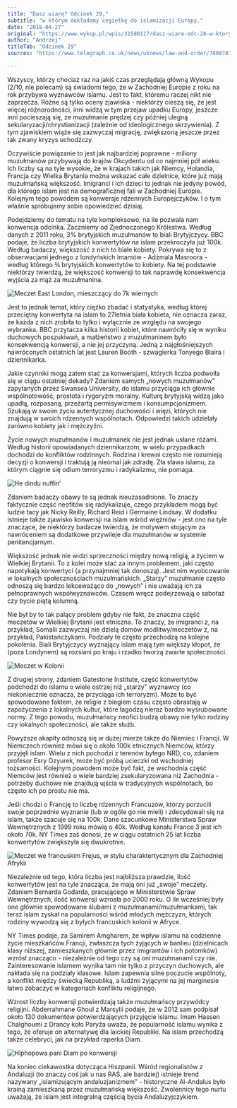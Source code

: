 ```yaml
---
title: "Dasz wiarę? Odcinek 29,"
subtitle: "w którym dokładamy cegiełkę do islamizacji Europy."
date: "2018-04-27"
original: "https://www.wykop.pl/wpis/31580117/dasz-wiare-odc-28-w-ktorym-dokladamy-cegielke-do-i/"
author: "Andrzej"
titleTab: "Odcinek 29"
sources: "https://www.telegraph.co.uk/news/uknews/law-and-order/7808783/Prisoners-converting-to-Islam-for-perks.html||Telegraph: Prisoners converting to Islam for perks   https://www.nytimes.com/2013/02/04/world/europe/rise-of-islamic-converts-challenges-france.html?_r=0||New York Times: Rise of islamic converts challanges France   http://blogs.lse.ac.uk/europpblog/2015/03/30/being-german-becoming-muslim-how-german-converts-to-islam-balance-their-national-identity-and-their-faith/||London School of Economics: Being German, becoming Muslim: how German converts to Islam balance their national identity and their faith   http://www.dailymail.co.uk/news/article-1343954/100-000-Islam-converts-living-UK-White-women-keen-embrace-Muslim-faith.html||Daily Mail: 100 000 Islam converts   http://www.bbc.com/news/uk-12075931||BBC: Converting to Islam - the white Britons becoming Muslims"

---
```


Wszyscy, którzy chociaż raz na jakiś czas przeglądają główną Wykopu (2/10, nie polecam) są świadomi tego, że w Zachodniej Europie z roku na rok przybywa wyznawców islamu. Jest to fakt, któremu raczej nikt nie zaprzecza. Różne są tylko oceny zjawiska - niektórzy cieszą się, że jest więcej różnorodności, inni widzą w tym przejaw upadku Europy, jeszcze inni pocieszają się, że muzułmanie prędzej czy później ulegną sekularyzacji/chrystianizacji (zależnie od ideologicznego skrzywienia). Z tym zjawiskiem wiąże się zazwyczaj migrację, zwiększoną jeszcze przez tak zwany kryzys uchodźczy.

Oczywiście powiązanie to jest jak najbardziej poprawne - miliony muzułmanów przybywają do krajów Okcydentu od co najmniej pół wieku. Ich liczby są na tyle wysokie, że w krajach takich jak Niemcy, Holandia, Francja czy Wielka Brytania można wskazać całe dzielnice, które już mają muzułmańską większość. Imigranci i ich dzieci to jednak nie jedyny powód, dla którego islam jest na demograficznej fali w Zachodniej Europie. Kolejnym tego powodem są konwersje rdzennych Europejczyków. I o tym właśnie spróbujemy sobie opowiedzieć dzisiaj.

Podejdziemy do tematu na tyle kompleksowo, na ile pozwala nam konwencja odcinka. Zaczniemy od Zjednoczonego Królestwa. Według danych z 2011 roku, 3% brytyjskich muzułmanów to biali Brytyjczycy. BBC podaje, że liczba brytyjskich konwertytów na islam przekroczyła już 100k. Według badaczy, większość z nich to białe kobiety. Pokrywa się to z obserwacjami jednego z londyńskich imamów - Adżmala Masroora - według którego ¾ brytyjskich konwertytów to kobiety. Na tej podstawie niektórzy twierdzą, że większość konwersji to tak naprawdę konsekwencja wyjścia za mąż za muzułmanina.

![Meczet East London, mieszczący do 7k wiernych](../images/odc29/east_london.jpg "Meczet East London, mieszczący do 7k wiernych.")

Jest to jednak temat, który ciężko zbadać i statystyka, według której przeciętny konwertyta na islam to 27letnia biała kobieta, nie oznacza zaraz, że każda z nich zrobiła to tylko i wyłącznie ze względu na swojego wybranka. BBC przytacza kilka historii kobiet, które nawróciły się w wyniku duchowych poszukiwań, a małżeństwo z muzułmaninem było konsekwencją konwersji, a nie jej przyczyną. Jedną z najgłośniejszych nawróconych ostatnich lat jest Lauren Booth - szwagierka Tonyego Blaira i dziennikarka.

Jakie czynniki mogą zatem stać za konwersjami, których liczba podwoiła się w ciągu ostatniej dekady? Zdaniem samych „nowych muzułmanów” zapytanych przez Swansea University, do islamu przyciąga ich głównie wspólnotowość, prostota i rygoryzm moralny. Kulturę brytyjską widzą jako upadłą, rozpasaną, przeżartą permisywizmem i konsumpcjonizmem. Szukają w swoim życiu autentycznej duchowości i więzi, których nie znajdują w swoich rdzennych wspólnotach. Odpowiedzi takich udzielały zarówno kobiety jak i mężczyźni.

Życie nowych muzułmanów i muzułmanek nie jest jednak usłane różami. Według historii opowiadanych dziennikarzom, w wielu przypadkach dochodzi do konfliktów rodzinnych. Rodzina i krewni często nie rozumieją decyzji o konwersji i traktują ją nieomal jak zdradę. Zła sława islamu, za którym ciągnie się odium terroryzmu i radykalizmu, nie pomaga.

![He dindu nuffin’](../images/odc29/dindu-nuffin.jpg "He dindu nuffin’.")

Zdaniem badaczy obawy te są jednak nieuzasadnione. To znaczy faktycznie część neofitów się radykalizuje, czego przykładem mogą być ludzie tacy jak Nicky Reilly, Richard Reid i Germaine Lindsay. W dodatku istnieje także zjawisko konwersji na islam wśród więźniów - jest ono na tyle znaczące, że niektórzy badacze twierdzą, że motywem stojącym za nawróceniem są dodatkowe przywileje dla muzułmanów w systemie penitencjarnym.

Większość jednak nie widzi sprzeczności między nową religią, a życiem w Wielkiej Brytanii. To z kolei może stać za innym problemem, jaki często napotykają konwertyci (a przynajmniej tak donoszą). Jest nim wyobcowanie w lokalnych społecznościach muzułmańskich. „Starzy” muzułmanie często odnoszą się bardzo lekceważąco do „nowych” i nie uważają ich za pełnoprawnych współwyznawców. Czasem wręcz podejrzewają o sabotaż czy bycie piątą kolumną.

Nie był by to tak palący problem gdyby nie fakt, że znaczna część meczetów w Wielkiej Brytanii jest etniczna. To znaczy, że imigranci z, na przykład, Somalii zazwyczaj nie dzielą domów modlitwy/meczetów z, na przykład, Pakistańczykami. Podziały te często przechodzą na kolejne pokolenia. Biali Brytyjczycy wyznający islam mają tym większy kłopot, że (poza Londynem) są rozsiani po kraju i rzadko tworzą zwarte społeczności.

![Meczet w Kolonii](../images/odc29/cologne_mosque.jpg "Meczet w Kolonii.")

Z drugiej strony, zdaniem Gatestone Institute, część konwertytów podchodzi do islamu o wiele ostrzej niż „starzy” wyznawcy (co niekoniecznie oznacza, że przyciąga ich terroryzm). Może to być spowodowane faktem, że religie z biegiem czasu często obrastają w zapożyczenia z lokalnych kultur, które łagodzą nieraz bardzo wyśrubowane normy. Z tego powodu, muzułmańscy neofici budzą obawy nie tylko rodziny czy lokalnych społeczności, ale także służb.

Powyższe akapity odnoszą się w dużej mierze także do Niemiec i Francji. W Niemczech również mówi się o około 100k etnicznych Niemców, którzy przyjęli islam. Wielu z nich pochodzi z terenów byłego NRD, co, zdaniem profesor Esry Ozyurek, może być próbą ucieczki od wschodniej tożsamości. Kolejnym powodem może być fakt, że wschodnia część Niemców jest również o wiele bardziej zsekularyzowana niż Zachodnia - potrzeby duchowe nie znajdują ujścia w tradycyjnych wspólnotach, bo często ich po prostu nie ma.

Jeśli chodzi o Francję to liczbę rdzennych Francuzów, którzy porzucili swoje poprzednie wyznanie (lub w ogóle go nie mieli) i zdecydowali się na islam, także szacuje się na 100k. Dane szacunkowe Ministerstwa Spraw Wewnętrznych z 1999 roku mówią o 40k. Według kanału France 3 jest ich około 70k. NY Times zaś donosi, że w ciągu ostatnich 25 lat liczba konwertytów zwiększyła się dwukrotnie.

![Meczet we francuskim Frejus, w stylu charaktertycznym dla Zachodniej Afrykii](../images/odc29/frejus_mosque.jpg "Meczet we francuskim Frejus, w stylu charaktertycznym dla Zachodniej Afrykii.")

Niezależnie od tego, która liczba jest najbliższa prawdzie, ilość konwertytów jest na tyle znacząca, że mają oni już „swoje” meczety. Zdaniem Bernarda Godarda, pracującego w Ministerstwie Spraw Wewnętrznych, ilość konwersji wzrosła po 2000 roku. O ile wcześniej były one głównie spowodowane ślubami z muzułmanami/muzułmankami, tak teraz islam zyskał na popularności wśród młodych mężczyzn, których rodziny wywodzą się z byłych francuskich kolonii w Afryce.

NY Times podaje, za Samirem Amgharem, że wpływ islamu na codzienne życie mieszkańców Francji, zwłaszcza tych żyjących w banlieu (dzielnicach klasy niższej, zamieszkanych głównie przez imigrantów i ich potomków) wzrósł znacząco - niezależnie od tego czy są oni muzułmanami czy nie. Zainteresowanie islamem wynika tam nie tylko z przyczyn duchowych, ale nakłada się na podziały klasowe. Islam zapewnia silne poczucie wspólnoty, a konflikt między świecką Republiką, a ludźmi żyjącymi na jej marginesie łatwo zobaczyć w kategoriach konfliktu religijnego.

Wzrost liczby konwersji potwierdzają także muzułmańscy przywódcy religijni. Abderrahmane Ghoul z Marsylii podaje, że w 2012 sam podpisał około 130 dokumentów potwierdzających przyjęcie islamu. Imam Hassen Chalghoumi z Drancy koło Paryża uważa, że popularność islamu wynika z tego, że oferuje on alternatywę dla laickiej Republiki. Na islam przechodzą także celebryci, jak na przykład raperka Diam.

![Hiphopowa pani Diam po konwersji](../images/odc29/diam_muslim.jpg "Hiphopowa pani Diam po konwersji.")

Na koniec ciekawostka dotycząca Hiszpanii. Wśród regionalistów z Andaluzji (to znaczy coś jak u nas RAŚ, ale bardziej) istnieje trend nazywany „islamizującym andaluzjanizmem” - historyczne Al-Andalus było krainą zamieszkaną przez muzułmańską większość. Zwolennicy tego nurtu uważają, że islam jest integralną częścią bycia Andaluzyjczykiem.
